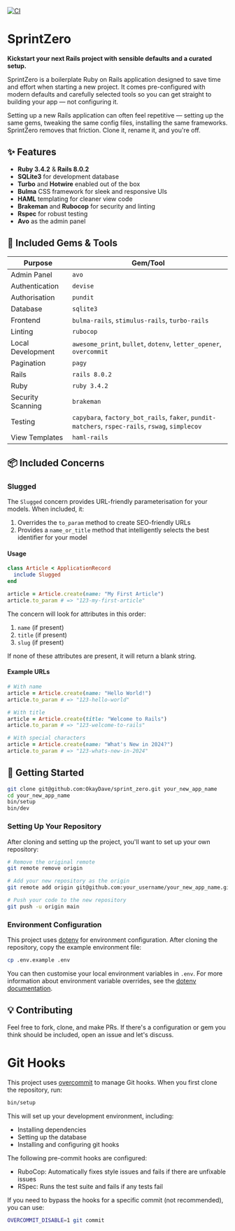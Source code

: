 [![CI](https://github.com/OkayDave/sprint_zero/actions/workflows/ci.yml/badge.svg)](https://github.com/OkayDave/sprint_zero/actions/workflows/ci.yml)

# SprintZero

**Kickstart your next Rails project with sensible defaults and a curated setup.**

SprintZero is a boilerplate Ruby on Rails application designed to save time and effort when starting a new project. It comes pre-configured with modern defaults and carefully selected tools so you can get straight to building your app — not configuring it.

Setting up a new Rails application can often feel repetitive — setting up the same gems, tweaking the same config files, installing the same frameworks. SprintZero removes that friction. Clone it, rename it, and you're off.

## ✨ Features

- **Ruby 3.4.2** & **Rails 8.0.2**
- **SQLite3** for development database
- **Turbo** and **Hotwire** enabled out of the box
- **Bulma** CSS framework for sleek and responsive UIs
- **HAML** templating for cleaner view code
- **Brakeman** and **Rubocop** for security and linting
- **Rspec** for robust testing
- **Avo** as the admin panel

## 🧰 Included Gems & Tools

| Purpose               | Gem/Tool     |
|-----------------------|--------------|
| Admin Panel           | `avo`        | 
| Authentication        | `devise`     |
| Authorisation         | `pundit`     |
| Database              | `sqlite3`    |
| Frontend              | `bulma-rails`, `stimulus-rails`, `turbo-rails` |
| Linting               | `rubocop`    |
| Local Development     | `awesome_print`, `bullet`, `dotenv`, `letter_opener`, `overcommit` |
| Pagination            | `pagy`       |
| Rails                 | `rails 8.0.2`|
| Ruby                  | `ruby 3.4.2` |
| Security Scanning     | `brakeman`   |
| Testing               | `capybara`, `factory_bot_rails`, `faker`, `pundit-matchers`, `rspec-rails`, `rswag`, `simplecov` |
| View Templates        | `haml-rails` |

## 📦 Included Concerns

### Slugged

The `Slugged` concern provides URL-friendly parameterisation for your models. When included, it:

1. Overrides the `to_param` method to create SEO-friendly URLs
2. Provides a `name_or_title` method that intelligently selects the best identifier for your model

#### Usage

```ruby
class Article < ApplicationRecord
  include Slugged
end

article = Article.create(name: "My First Article")
article.to_param # => "123-my-first-article"
```

The concern will look for attributes in this order:
1. `name` (if present)
2. `title` (if present)
3. `slug` (if present)

If none of these attributes are present, it will return a blank string.

#### Example URLs

```ruby
# With name
article = Article.create(name: "Hello World!")
article.to_param # => "123-hello-world"

# With title
article = Article.create(title: "Welcome to Rails")
article.to_param # => "123-welcome-to-rails"

# With special characters
article = Article.create(name: "What's New in 2024?")
article.to_param # => "123-whats-new-in-2024"
```

## 🚀 Getting Started

```bash
git clone git@github.com:OkayDave/sprint_zero.git your_new_app_name
cd your_new_app_name
bin/setup
bin/dev
```

### Setting Up Your Repository

After cloning and setting up the project, you'll want to set up your own repository:

```bash
# Remove the original remote
git remote remove origin

# Add your new repository as the origin
git remote add origin git@github.com:your_username/your_new_app_name.git

# Push your code to the new repository
git push -u origin main
```

### Environment Configuration

This project uses [dotenv](https://github.com/bkeepers/dotenv) for environment configuration. After cloning the repository, copy the example environment file:

```bash
cp .env.example .env
```

You can then customise your local environment variables in `.env`. For more information about environment variable overrides, see the [dotenv documentation](https://github.com/bkeepers/dotenv#what-other-env-files-can-i-use).

## 💡 Contributing

Feel free to fork, clone, and make PRs. If there's a configuration or gem you think should be included, open an issue and let's discuss.

# Git Hooks

This project uses [overcommit](https://github.com/sds/overcommit) to manage Git hooks. When you first clone the repository, run:

```bash
bin/setup
```

This will set up your development environment, including:
- Installing dependencies
- Setting up the database
- Installing and configuring git hooks

The following pre-commit hooks are configured:
- RuboCop: Automatically fixes style issues and fails if there are unfixable issues
- RSpec: Runs the test suite and fails if any tests fail

If you need to bypass the hooks for a specific commit (not recommended), you can use:

```bash
OVERCOMMIT_DISABLE=1 git commit
```

